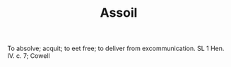 ---
title: Assoil
letter: A
permalink: "/definitions/assoil.html"
body: To absolve; acquit; to eet free; to deliver from excommunication. SL 1 Hen.
  IV. c. 7; Cowell
published_at: '2018-07-07'
source: Black's Law Dictionary
layout: post
---